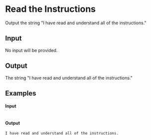 # Read the Instructions
Output the string "I have read and understand all of the instructions."

## Input
No input will be provided.

## Output
The string "I have read and understand all of the instructions."

## Examples
#### Input 
```
```
#### Output
```
I have read and understand all of the instructions.
```